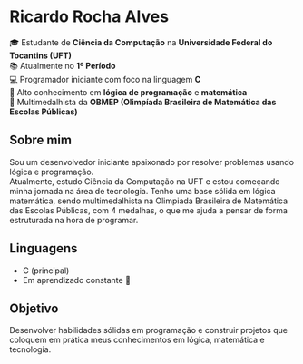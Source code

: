# Ricardo Rocha Alves

🎓 Estudante de **Ciência da Computação** na **Universidade Federal do Tocantins (UFT)**  
📚 Atualmente no **1º Período**  
💻 Programador iniciante com foco na linguagem **C**  
🧠 Alto conhecimento em **lógica de programação** e **matemática**
<br>🏅 Multimedalhista da **OBMEP (Olimpíada Brasileira de Matemática das Escolas Públicas)**

## Sobre mim

Sou um desenvolvedor iniciante apaixonado por resolver problemas usando lógica e programação.  
Atualmente, estudo Ciência da Computação na UFT e estou começando minha jornada na área de tecnologia. Tenho uma base sólida em lógica matemática, sendo multimedalhista na Olimpiada Brasileira de Matemática das Escolas Públicas, com 4 medalhas, o que me ajuda a pensar de forma estruturada na hora de programar.

## Linguagens

- C (principal)
- Em aprendizado constante 🚀

## Objetivo

Desenvolver habilidades sólidas em programação e construir projetos que coloquem em prática meus conhecimentos em lógica, matemática e tecnologia.
